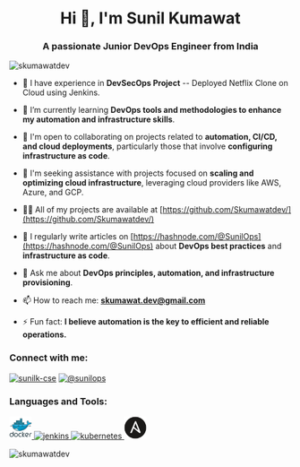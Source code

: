 <h1 align="center">Hi 👋, I'm Sunil Kumawat</h1>
<h3 align="center">A passionate Junior DevOps Engineer from India</h3>

<p align="left"> <img src="https://komarev.com/ghpvc/?username=skumawatdev&label=Profile%20views&color=0e75b6&style=flat" alt="skumawatdev" /> </p>

- 🔭 I have experience in **DevSecOps Project** -- Deployed Netflix Clone on Cloud using Jenkins.

- 🌱 I’m currently learning **DevOps tools and methodologies to enhance my automation and infrastructure skills**.

- 👯 I'm open to collaborating on projects related to **automation, CI/CD, and cloud deployments**, particularly those that involve **configuring infrastructure as code**.

- 🤝 I'm seeking assistance with projects focused on **scaling and optimizing cloud infrastructure**, leveraging cloud providers like AWS, Azure, and GCP.

- 👨‍💻 All of my projects are available at [https://github.com/Skumawatdev/](https://github.com/Skumawatdev/)

- 📝 I regularly write articles on [https://hashnode.com/@SunilOps](https://hashnode.com/@SunilOps) about **DevOps best practices** and **infrastructure as code**.

- 💬 Ask me about **DevOps principles, automation, and infrastructure provisioning**.

- 📫 How to reach me: **skumawat.dev@gmail.com**

- ⚡ Fun fact: **I believe automation is the key to efficient and reliable operations.**

<h3 align="left">Connect with me:</h3>
<p align="left">
<a href="https://linkedin.com/in/sunilk-cse" target="blank"><img align="center" src="https://raw.githubusercontent.com/rahuldkjain/github-profile-readme-generator/master/src/images/icons/Social/linked-in-alt.svg" alt="sunilk-cse" height="30" width="40" /></a>
<a href="https://hashnode.com/@sunilops" target="blank"><img align="center" src="https://raw.githubusercontent.com/rahuldkjain/github-profile-readme-generator/master/src/images/icons/Social/hashnode.svg" alt="@sunilops" height="30" width="40" /></a>
</p>

<h3 align="left">Languages and Tools:</h3>
<p align="left"> 
<a href="https://www.docker.com/" target="_blank" rel="noreferrer"> <img src="https://raw.githubusercontent.com/devicons/devicon/master/icons/docker/docker-original-wordmark.svg" alt="docker" width="40" height="40"/> </a>
<a href="https://www.jenkins.io" target="_blank" rel="noreferrer"> <img src="https://www.vectorlogo.zone/logos/jenkins/jenkins-icon.svg" alt="jenkins" width="40" height="40"/> </a>
<a href="https://kubernetes.io" target="_blank" rel="noreferrer"> <img src="https://www.vectorlogo.zone/logos/kubernetes/kubernetes-icon.svg" alt="kubernetes" width="40" height="40"/> </a>
<a href="https://www.ansible.com/" target="_blank" rel="noreferrer"> <img src="https://raw.githubusercontent.com/devicons/devicon/master/icons/ansible/ansible-original.svg" alt="ansible" width="40" height="40"/> </a>
</p>

<p><img align="center" src="https://github-readme-stats.vercel.app/api/top-langs?username=skumawatdev&show_icons=true&locale=en&layout=compact" alt="skumawatdev" /></p>
